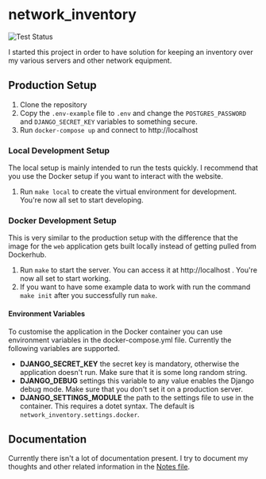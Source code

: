 # network_inventory

![Test Status](https://github.com/Nebucatnetzer/network_inventory/actions/workflows/tests.yml/badge.svg)

I started this project in order to have solution for keeping an
inventory over my various servers and other network equipment.

## Production Setup

1. Clone the repository
2. Copy the `.env-example` file to `.env` and change the `POSTGRES_PASSWORD`
   and `DJANGO_SECRET_KEY` variables to something secure.
3. Run `docker-compose up` and connect to http://localhost

### Local Development Setup

The local setup is mainly intended to run the tests quickly. I recommend that
you use the Docker setup if you want to interact with the website.

1. Run `make local` to create the virtual environment for development.
   You're now all set to start developing.

### Docker Development Setup

This is very similar to the production setup with the difference that the image
for the `web` application gets built locally instead of getting pulled from
Dockerhub.

1. Run `make` to start the server. You can access it
   at   http://localhost . You're now all set to start working.
2. If you want to have some example data to work with run the command `make
   init` after you successfully run `make`.

#### Environment Variables

To customise the application in the Docker container you can use environment
variables in the docker-compose.yml file. Currently the following variables are
supported.

- **DJANGO_SECRET_KEY** the secret key is mandatory, otherwise the application
  doesn't run. Make sure that it is some long random string.
- **DJANGO_DEBUG** settings this variable to any value enables the Django debug
  mode. Make sure that you don't set it on a production server.
- **DJANGO_SETTINGS_MODULE** the path to the settings file to use in the
  container. This requires a dotet syntax. The default is
  `network_inventory.settings.docker`.

## Documentation

Currently there isn't a lot of documentation present. I try to document my
thoughts and other related information in the [Notes
file](./docs/notes.org).
